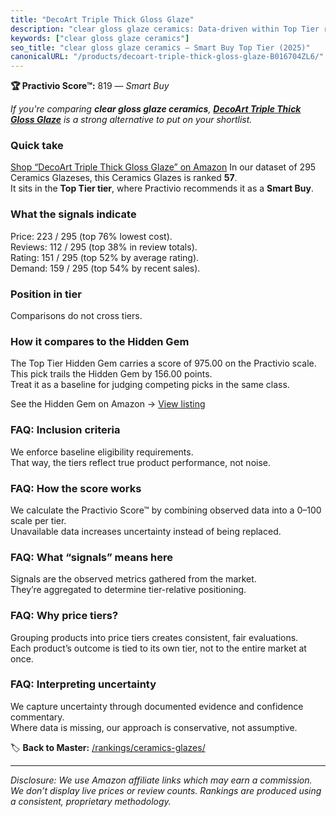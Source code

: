 ```yaml
---
title: "DecoArt Triple Thick Gloss Glaze"
description: "clear gloss glaze ceramics: Data-driven within Top Tier ranking using the Practivio Score™. Positioned by quality, value, demand, findability, momentum."
keywords: ["clear gloss glaze ceramics"]
seo_title: "clear gloss glaze ceramics — Smart Buy Top Tier (2025)"
canonicalURL: "/products/decoart-triple-thick-gloss-glaze-B016704ZL6/"
---
```


**🏆 Practivio Score™:** 819 — _Smart Buy_


*If you're comparing **clear gloss glaze ceramics**, **[DecoArt Triple Thick Gloss Glaze](https://www.amazon.com/dp/B016704ZL6?tag=practivio-20)** is a strong alternative to put on your shortlist.*
### Quick take
[Shop “DecoArt Triple Thick Gloss Glaze” on Amazon](https://www.amazon.com/dp/B016704ZL6?tag=practivio-20)
In our dataset of 295 Ceramics Glazeses, this Ceramics Glazes is ranked **57**.  
It sits in the **Top Tier tier**, where Practivio recommends it as a **Smart Buy**.

### What the signals indicate
Price: 223 / 295 (top 76% lowest cost).  
Reviews: 112 / 295 (top 38% in review totals).  
Rating: 151 / 295 (top 52% by average rating).  
Demand: 159 / 295 (top 54% by recent sales).

### Position in tier
Comparisons do not cross tiers.

### How it compares to the Hidden Gem
The Top Tier Hidden Gem carries a score of 975.00 on the Practivio scale.  
This pick trails the Hidden Gem by 156.00 points.  
Treat it as a baseline for judging competing picks in the same class.  

See the Hidden Gem on Amazon → [View listing](https://www.amazon.com/dp/B0DKGZK9ZC?tag=practivio-20)

### FAQ: Inclusion criteria
We enforce baseline eligibility requirements.  
That way, the tiers reflect true product performance, not noise.

### FAQ: How the score works
We calculate the Practivio Score™ by combining observed data into a 0–100 scale per tier.  
Unavailable data increases uncertainty instead of being replaced.

### FAQ: What “signals” means here
Signals are the observed metrics gathered from the market.  
They’re aggregated to determine tier-relative positioning.

### FAQ: Why price tiers?
Grouping products into price tiers creates consistent, fair evaluations.  
Each product’s outcome is tied to its own tier, not to the entire market at once.

### FAQ: Interpreting uncertainty
We capture uncertainty through documented evidence and confidence commentary.  
Where data is missing, our approach is conservative, not assumptive.


🏷️ **Back to Master:** [/rankings/ceramics-glazes/](/rankings/ceramics-glazes/)

---
_Disclosure: We use Amazon affiliate links which may earn a commission. We don’t display live prices or review counts. Rankings are produced using a consistent, proprietary methodology._
